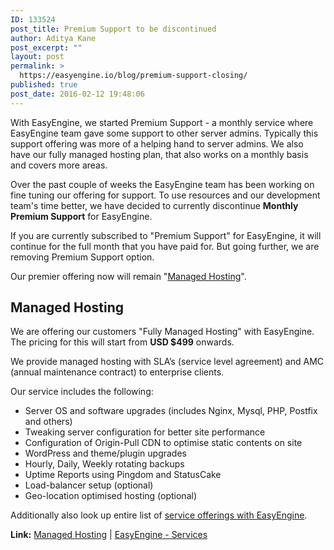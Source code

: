 ```yaml
---
ID: 133524
post_title: Premium Support to be discontinued
author: Aditya Kane
post_excerpt: ""
layout: post
permalink: >
  https://easyengine.io/blog/premium-support-closing/
published: true
post_date: 2016-02-12 19:48:06
---
```

With EasyEngine, we started Premium Support - a monthly service where EasyEngine team gave some support to other server admins. Typically this support offering was more of a helping hand to server admins. We also have our fully managed hosting plan, that also works on a monthly basis and covers more areas.

Over the past couple of weeks the EasyEngine team has been working on fine tuning our offering for support. To use resources and our development team's time better, we have decided to currently discontinue <strong>Monthly Premium Support</strong> for EasyEngine.

If you are currently subscribed to "Premium Support" for EasyEngine, it will continue for the full month that you have paid for. But going further, we are removing Premium Support option.

Our premier offering now will remain "<a href="https://easyengine.io/services/managed-hosting/">Managed Hosting</a>".
<h2>Managed Hosting</h2>
We are offering our customers "Fully Managed Hosting" with EasyEngine. The pricing for this will start from <strong>USD $499</strong> onwards.

We provide managed hosting with SLA’s (service level agreement) and AMC (annual maintenance contract) to enterprise clients.

Our service includes the following:
<ul>
	<li>Server OS and software upgrades (includes Nginx, Mysql, PHP, Postfix and others)</li>
	<li>Tweaking server configuration for better site performance</li>
	<li>Configuration of Origin-Pull CDN to optimise static contents on site</li>
	<li>WordPress and theme/plugin upgrades</li>
	<li>Hourly, Daily, Weekly rotating backups</li>
	<li>Uptime Reports using Pingdom and StatusCake</li>
	<li>Load-balancer setup (optional)</li>
	<li>Geo-location optimised hosting (optional)</li>
</ul>
Additionally also look up entire list of <a href="https://easyengine.io/services/">service offerings with EasyEngine</a>.

<strong>Link:</strong> <a href="https://easyengine.io/services/managed-hosting/">Managed Hosting</a> | <a href="https://easyengine.io/services/">EasyEngine - Services</a>